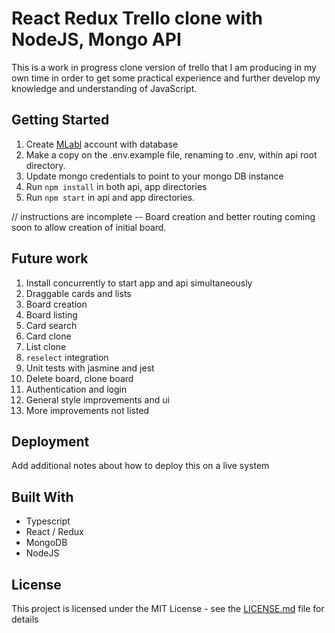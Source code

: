 # React Redux Trello clone with NodeJS, Mongo API

This is a work in progress clone version of trello that I am producing in my own time in order to get some practical experience and further develop my knowledge and understanding of JavaScript. 

## Getting Started

1. Create [MLabl](https://mlab.com/welcome/) account with database
1. Make a copy on the .env.example file, renaming to .env, within api root directory.
1. Update mongo credentials to point to your mongo DB instance
1. Run `npm install` in both api, app directories
1. Run `npm start` in api and app directories.

// instructions are incomplete -- Board creation and better routing coming soon to allow creation of initial board. 

## Future work

1. Install concurrently to start app and api simultaneously
1. Draggable cards and lists
1. Board creation
1. Board listing
1. Card search
1. Card clone
1. List clone
1. `reselect` integration
1. Unit tests with jasmine and jest
1. Delete board, clone board
1. Authentication and login
1. General style improvements and ui
1. More improvements not listed 

## Deployment

Add additional notes about how to deploy this on a live system

## Built With

* Typescript
* React / Redux
* MongoDB
* NodeJS

## License

This project is licensed under the MIT License - see the [LICENSE.md](LICENSE.md) file for details
